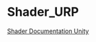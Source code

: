 # Shader_URP
[Shader Documentation Unity]([https://docs.unity3d.com/Manual/shader-objects.html](https://docs.unity3d.com/Manual/Shaders.html))
